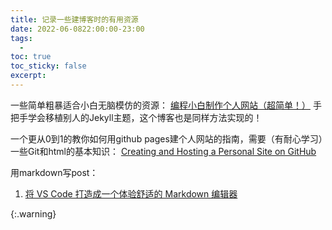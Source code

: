 ```yaml
---
title: 记录一些建博客时的有用资源
date: 2022-06-0822:00:00-23:00
tags:
  - 
toc: true
toc_sticky: false
excerpt: 
---
```


一些简单粗暴适合小白无脑模仿的资源：
[编程小白制作个人网站（超简单！）](https://womenoverseas.com/t/topic/17528/9)
手把手学会移植别人的Jekyll主题，这个博客也是同样方法实现的！

一个更从0到1的教你如何用github pages建个人网站的指南，需要（有耐心学习）一些Git和html的基本知识：
[Creating and Hosting a Personal Site on GitHub](http://jmcglone.com/guides/github-pages/)

用markdown写post：
1. [将 VS Code 打造成一个体验舒适的 Markdown 编辑器](https://blog.bugimg.com/works/vscode-to-markdown-editor.html)



{:.warning}